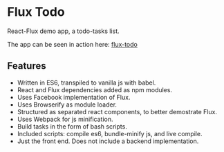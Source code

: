 # Flux Todo

React-Flux demo app, a todo-tasks list.

The app can be seen in action here: [flux-todo](http://nzonbi.github.io/flux-todo/)

## Features

* Written in ES6, transpiled to vanilla js with babel.
* React and Flux dependencies added as npm modules.
* Uses Facebook implementation of Flux.
* Uses Browserify as module loader.
* Structured as separated react components, to better demostrate Flux.
* Uses Webpack for js minification.
* Build tasks in the form of bash scripts.
* Included scripts: compile es6, bundle-minify js, and live compile.
* Just the front end. Does not include a backend implementation.
